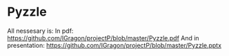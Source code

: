 # Pyzzle
All nessesary is:
In pdf: https://github.com/IGragon/projectP/blob/master/Pyzzle.pdf
And in presentation: https://github.com/IGragon/projectP/blob/master/Pyzzle.pptx
